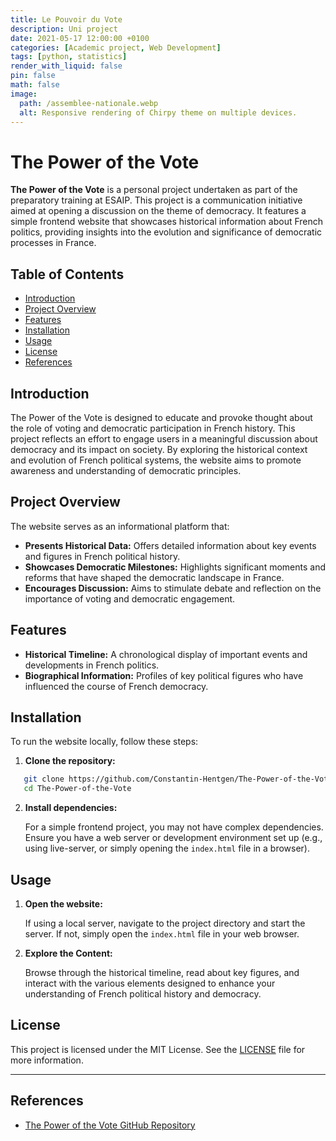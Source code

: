 ```yaml
---
title: Le Pouvoir du Vote
description: Uni project
date: 2021-05-17 12:00:00 +0100
categories: [Academic project, Web Development]
tags: [python, statistics]
render_with_liquid: false
pin: false
math: false
image:
  path: /assemblee-nationale.webp
  alt: Responsive rendering of Chirpy theme on multiple devices.
---
```


# The Power of the Vote

**The Power of the Vote** is a personal project undertaken as part of the preparatory training at ESAIP. This project is a communication initiative aimed at opening a discussion on the theme of democracy. It features a simple frontend website that showcases historical information about French politics, providing insights into the evolution and significance of democratic processes in France.

## Table of Contents

- [Introduction](#introduction)
- [Project Overview](#project-overview)
- [Features](#features)
- [Installation](#installation)
- [Usage](#usage)
- [License](#license)
- [References](#references)

## Introduction

The Power of the Vote is designed to educate and provoke thought about the role of voting and democratic participation in French history. This project reflects an effort to engage users in a meaningful discussion about democracy and its impact on society. By exploring the historical context and evolution of French political systems, the website aims to promote awareness and understanding of democratic principles.

## Project Overview

The website serves as an informational platform that:

- **Presents Historical Data:** Offers detailed information about key events and figures in French political history.
- **Showcases Democratic Milestones:** Highlights significant moments and reforms that have shaped the democratic landscape in France.
- **Encourages Discussion:** Aims to stimulate debate and reflection on the importance of voting and democratic engagement.

## Features

- **Historical Timeline:** A chronological display of important events and developments in French politics.
- **Biographical Information:** Profiles of key political figures who have influenced the course of French democracy.

## Installation

To run the website locally, follow these steps:

1. **Clone the repository:**

```bash
   git clone https://github.com/Constantin-Hentgen/The-Power-of-the-Vote.git
   cd The-Power-of-the-Vote
```

2. **Install dependencies:**

   For a simple frontend project, you may not have complex dependencies. Ensure you have a web server or development environment set up (e.g., using live-server, or simply opening the `index.html` file in a browser).

## Usage

1. **Open the website:**

   If using a local server, navigate to the project directory and start the server. If not, simply open the `index.html` file in your web browser.

2. **Explore the Content:**

   Browse through the historical timeline, read about key figures, and interact with the various elements designed to enhance your understanding of French political history and democracy.

## License

This project is licensed under the MIT License. See the [LICENSE](https://github.com/Constantin-Hentgen/The-Power-of-the-Vote/blob/main/LICENSE) file for more information.

---

## References

- [The Power of the Vote GitHub Repository](https://github.com/Constantin-Hentgen/The-Power-of-the-Vote)
